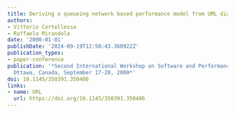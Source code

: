 ```yaml
---
title: Deriving a queueing network based performance model from UML diagrams
authors:
- Vittorio Cortellessa
- Raffaela Mirandola
date: '2000-01-01'
publishDate: '2024-09-19T12:50:43.360922Z'
publication_types:
- paper-conference
publication: '*Second International Workshop on Software and Performance, WOSP 2000,
  Ottawa, Canada, September 17-20, 2000*'
doi: 10.1145/350391.350406
links:
- name: URL
  url: https://doi.org/10.1145/350391.350406
---
```

